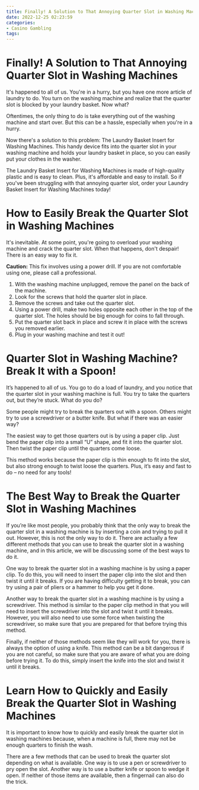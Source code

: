 ```yaml
---
title: Finally! A Solution to That Annoying Quarter Slot in Washing Machines
date: 2022-12-25 02:23:59
categories:
- Casino Gambling
tags:
---
```



#  Finally! A Solution to That Annoying Quarter Slot in Washing Machines

It's happened to all of us. You're in a hurry, but you have one more article of laundry to do. You turn on the washing machine and realize that the quarter slot is blocked by your laundry basket. Now what?

Oftentimes, the only thing to do is take everything out of the washing machine and start over. But this can be a hassle, especially when you're in a hurry.

Now there's a solution to this problem: The Laundry Basket Insert for Washing Machines. This handy device fits into the quarter slot in your washing machine and holds your laundry basket in place, so you can easily put your clothes in the washer.

The Laundry Basket Insert for Washing Machines is made of high-quality plastic and is easy to clean. Plus, it's affordable and easy to install. So if you've been struggling with that annoying quarter slot, order your Laundry Basket Insert for Washing Machines today!

#  How to Easily Break the Quarter Slot in Washing Machines

It's inevitable. At some point, you're going to overload your washing machine and crack the quarter slot. When that happens, don't despair! There is an easy way to fix it.

**Caution:** This fix involves using a power drill. If you are not comfortable using one, please call a professional.

1) With the washing machine unplugged, remove the panel on the back of the machine.
2) Look for the screws that hold the quarter slot in place.
3) Remove the screws and take out the quarter slot.
4) Using a power drill, make two holes opposite each other in the top of the quarter slot. The holes should be big enough for coins to fall through.
5) Put the quarter slot back in place and screw it in place with the screws you removed earlier.
6) Plug in your washing machine and test it out!

#  Quarter Slot in Washing Machine? Break It with a Spoon!

It’s happened to all of us. You go to do a load of laundry, and you notice that the quarter slot in your washing machine is full. You try to take the quarters out, but they’re stuck. What do you do?

Some people might try to break the quarters out with a spoon. Others might try to use a screwdriver or a butter knife. But what if there was an easier way?

The easiest way to get those quarters out is by using a paper clip. Just bend the paper clip into a small “U” shape, and fit it into the quarter slot. Then twist the paper clip until the quarters come loose.

This method works because the paper clip is thin enough to fit into the slot, but also strong enough to twist loose the quarters. Plus, it’s easy and fast to do – no need for any tools!

#  The Best Way to Break the Quarter Slot in Washing Machines

If you’re like most people, you probably think that the only way to break the quarter slot in a washing machine is by inserting a coin and trying to pull it out. However, this is not the only way to do it. There are actually a few different methods that you can use to break the quarter slot in a washing machine, and in this article, we will be discussing some of the best ways to do it.

One way to break the quarter slot in a washing machine is by using a paper clip. To do this, you will need to insert the paper clip into the slot and then twist it until it breaks. If you are having difficulty getting it to break, you can try using a pair of pliers or a hammer to help you get it done.

Another way to break the quarter slot in a washing machine is by using a screwdriver. This method is similar to the paper clip method in that you will need to insert the screwdriver into the slot and twist it until it breaks. However, you will also need to use some force when twisting the screwdriver, so make sure that you are prepared for that before trying this method.

Finally, if neither of those methods seem like they will work for you, there is always the option of using a knife. This method can be a bit dangerous if you are not careful, so make sure that you are aware of what you are doing before trying it. To do this, simply insert the knife into the slot and twist it until it breaks.

#  Learn How to Quickly and Easily Break the Quarter Slot in Washing Machines

It is important to know how to quickly and easily break the quarter slot in washing machines because, when a machine is full, there may not be enough quarters to finish the wash. 

There are a few methods that can be used to break the quarter slot depending on what is available. One way is to use a pen or screwdriver to pry open the slot. Another way is to use a butter knife or spoon to wedge it open. If neither of those items are available, then a fingernail can also do the trick.